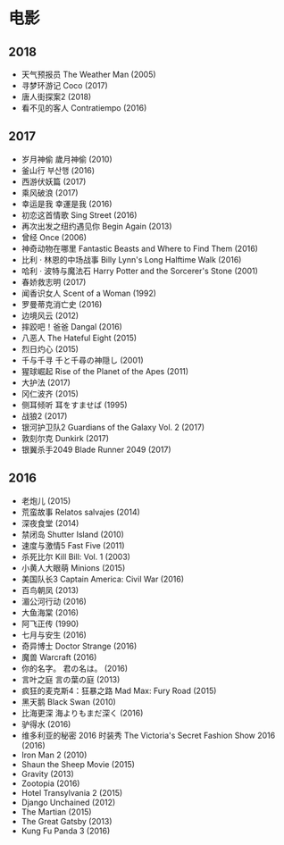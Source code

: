# 电影

## 2018

* 天气预报员 The Weather Man (2005)
* 寻梦环游记 Coco (2017)
* 唐人街探案2 (2018)
* 看不见的客人 Contratiempo (2016)

## 2017

* 岁月神偷 歲月神偷 (2010)
* 釜山行 부산행 (2016)
* 西游伏妖篇 (2017)
* 乘风破浪 (2017)
* 幸运是我 幸運是我 (2016)
* 初恋这首情歌 Sing Street (2016)
* 再次出发之纽约遇见你 Begin Again (2013)
* 曾经 Once (2006)
* 神奇动物在哪里 Fantastic Beasts and Where to Find Them (2016)
* 比利 · 林恩的中场战事 Billy Lynn's Long Halftime Walk (2016)
* 哈利 · 波特与魔法石 Harry Potter and the Sorcerer's Stone (2001)
* 春娇救志明 (2017)
* 闻香识女人 Scent of a Woman (1992)
* 罗曼蒂克消亡史 (2016)
* 边境风云 (2012)
* 摔跤吧！爸爸 Dangal (2016)
* 八恶人 The Hateful Eight (2015)
* 烈日灼心 (2015)
* 千与千寻 千と千尋の神隠し (2001)
* 猩球崛起 Rise of the Planet of the Apes (2011)
* 大护法 (2017)
* 冈仁波齐 (2015)
* 侧耳倾听 耳をすませば (1995)
* 战狼2 (2017)
* 银河护卫队2 Guardians of the Galaxy Vol. 2 (2017)
* 敦刻尔克 Dunkirk (2017)
* 银翼杀手2049 Blade Runner 2049 (2017)


## 2016

* 老炮儿 (2015)
* 荒蛮故事 Relatos salvajes (2014)
* 深夜食堂 (2014)
* 禁闭岛 Shutter Island (2010)
* 速度与激情5 Fast Five (2011)
* 杀死比尔 Kill Bill: Vol. 1 (2003)
* 小黄人大眼萌 Minions (2015)
* 美国队长3 Captain America: Civil War (2016)
* 百鸟朝凤 (2013)
* 湄公河行动 (2016)
* 大鱼海棠 (2016)
* 阿飞正传 (1990)
* 七月与安生 (2016)
* 奇异博士 Doctor Strange (2016)
* 魔兽 Warcraft (2016)
* 你的名字。 君の名は。 (2016)
* 言叶之庭 言の葉の庭 (2013)
* 疯狂的麦克斯4：狂暴之路 Mad Max: Fury Road (2015)
* 黑天鹅 Black Swan (2010)
* 比海更深 海よりもまだ深く (2016)
* 驴得水 (2016)
* 维多利亚的秘密 2016 时装秀 The Victoria's Secret Fashion Show 2016 (2016)
* Iron Man 2 (2010)
* Shaun the Sheep Movie (2015)
* Gravity (2013)
* Zootopia (2016)
* Hotel Transylvania 2 (2015)
* Django Unchained (2012)
* The Martian (2015)
* The Great Gatsby (2013)
* Kung Fu Panda 3 (2016)
